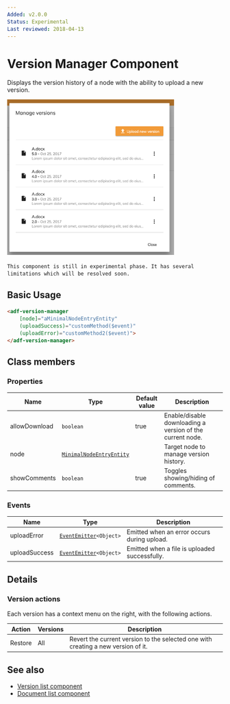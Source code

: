 ```yaml
---
Added: v2.0.0
Status: Experimental
Last reviewed: 2018-04-13
---
```


# Version Manager Component

Displays the version history of a node with the ability to upload a new version.

![Version Manager](../docassets/images/version-manager.png)

`This component is still in experimental phase. It has several limitations which will be resolved soon.`

## Basic Usage

```html
<adf-version-manager 
    [node]="aMinimalNodeEntryEntity"
    (uploadSuccess)="customMethod($event)"
    (uploadError)="customMethod2($event)">
</adf-version-manager>
```

## Class members

### Properties

| Name | Type | Default value | Description |
| ---- | ---- | ------------- | ----------- |
| allowDownload | `boolean` | true | Enable/disable downloading a version of the current node. |
| node | [`MinimalNodeEntryEntity`](../content-services/document-library.model.md) |  | Target node to manage version history. |
| showComments | `boolean` | true | Toggles showing/hiding of comments. |

### Events

| Name | Type | Description |
| ---- | ---- | ----------- |
| uploadError | [`EventEmitter`](https://angular.io/api/core/EventEmitter)`<Object>` | Emitted when an error occurs during upload. |
| uploadSuccess | [`EventEmitter`](https://angular.io/api/core/EventEmitter)`<Object>` | Emitted when a file is uploaded successfully. |

## Details

### Version actions

Each version has a context menu on the right, with the following actions.

| Action | Versions | Description |
| ------ | -------- | ----------- |
| Restore | All | Revert the current version to the selected one with creating a new version of it. |

## See also

-   [Version list component](version-list.component.md)
-   [Document list component](document-list.component.md)

